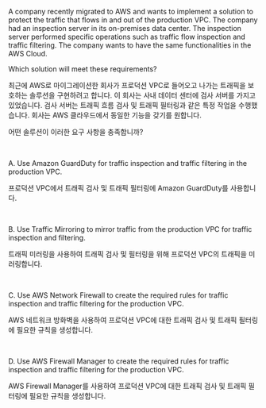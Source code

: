 A company recently migrated to AWS and wants to implement a solution to protect the traffic that flows in and out of the production VPC. The company had an inspection server in its on-premises data center. The inspection server performed specific operations such as traffic flow inspection and traffic filtering. The company wants to have the same functionalities in the AWS Cloud.

Which solution will meet these requirements?

최근에 AWS로 마이그레이션한 회사가 프로덕션 VPC로 들어오고 나가는 트래픽을 보호하는 솔루션을 구현하려고 합니다. 이 회사는 사내 데이터 센터에 검사 서버를 가지고 있었습니다. 검사 서버는 트래픽 흐름 검사 및 트래픽 필터링과 같은 특정 작업을 수행했습니다. 회사는 AWS 클라우드에서 동일한 기능을 갖기를 원합니다.

어떤 솔루션이 이러한 요구 사항을 충족합니까?

​

A.
Use Amazon GuardDuty for traffic inspection and traffic filtering in the production VPC.

프로덕션 VPC에서 트래픽 검사 및 트래픽 필터링에 Amazon GuardDuty를 사용합니다.

​

B.
Use Traffic Mirroring to mirror traffic from the production VPC for traffic inspection and filtering.

트래픽 미러링을 사용하여 트래픽 검사 및 필터링을 위해 프로덕션 VPC의 트래픽을 미러링합니다.

​

C.
Use AWS Network Firewall to create the required rules for traffic inspection and traffic filtering for the production VPC.

AWS 네트워크 방화벽을 사용하여 프로덕션 VPC에 대한 트래픽 검사 및 트래픽 필터링에 필요한 규칙을 생성합니다.

​

D.
Use AWS Firewall Manager to create the required rules for traffic inspection and traffic filtering for the production VPC.

AWS Firewall Manager를 사용하여 프로덕션 VPC에 대한 트래픽 검사 및 트래픽 필터링에 필요한 규칙을 생성합니다.
